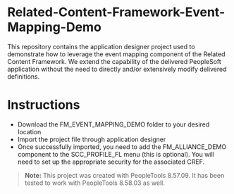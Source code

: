 # Related-Content-Framework-Event-Mapping-Demo
This repository contains the application designer project used to demonstrate how to leverage the event mapping component of the Related Content Framework. We extend the capability of the delivered PeopleSoft application without the need to directly and/or extensively modify delivered definitions.
# Instructions
- Download the FM_EVENT_MAPPING_DEMO folder to your desired location
- Import the project file through application designer
- Once successfully imported, you need to add the FM_ALLIANCE_DEMO component to the SCC_PROFILE_FL menu (this is optional). You will need to set up the appropriate security for the  associated CREF.
> **Note:** This project was created with PeopleTools 8.57.09. It has been tested to work with PeopleTools 8.58.03 as well.

